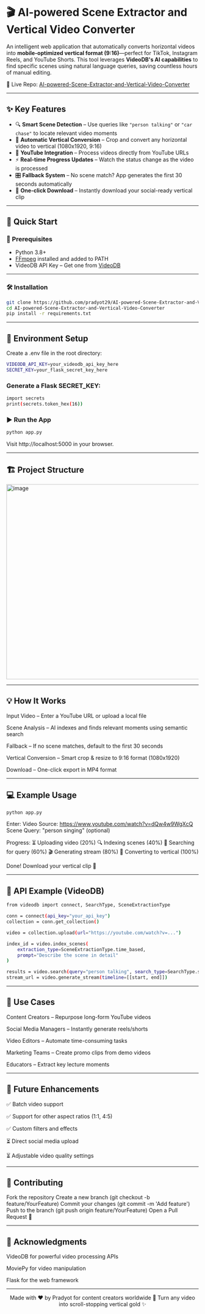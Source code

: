 # 🎬 AI-powered Scene Extractor and Vertical Video Converter

An intelligent web application that automatically converts horizontal videos into **mobile-optimized vertical format (9:16)**—perfect for TikTok, Instagram Reels, and YouTube Shorts. This tool leverages **VideoDB's AI capabilities** to find specific scenes using natural language queries, saving countless hours of manual editing.

🔗 Live Repo: [AI-powered-Scene-Extractor-and-Vertical-Video-Converter](https://github.com/pradyot29/AI-powered-Scene-Extractor-and-Vertical-Video-Converter)

---

## ✨ Key Features

- 🔍 **Smart Scene Detection** – Use queries like `"person talking"` or `"car chase"` to locate relevant video moments  
- 📱 **Automatic Vertical Conversion** – Crop and convert any horizontal video to vertical (1080x1920, 9:16)  
- 🎯 **YouTube Integration** – Process videos directly from YouTube URLs  
- ⚡ **Real-time Progress Updates** – Watch the status change as the video is processed  
- 🎛️ **Fallback System** – No scene match? App generates the first 30 seconds automatically  
- 💾 **One-click Download** – Instantly download your social-ready vertical clip  

---

## 🚀 Quick Start

### 🧰 Prerequisites

- Python 3.8+
- [FFmpeg](https://ffmpeg.org/) installed and added to PATH
- VideoDB API Key – Get one from [VideoDB](https://videodb.io)  

---
### 🛠 Installation

```bash
git clone https://github.com/pradyot29/AI-powered-Scene-Extractor-and-Vertical-Video-Converter.git
cd AI-powered-Scene-Extractor-and-Vertical-Video-Converter
pip install -r requirements.txt
```
---

## 🔐 Environment Setup
Create a .env file in the root directory:

```bash
VIDEODB_API_KEY=your_videodb_api_key_here
SECRET_KEY=your_flask_secret_key_here
```

### Generate a Flask SECRET_KEY:
```bash
import secrets
print(secrets.token_hex(16))
```

### ▶️ Run the App
```bash
python app.py
```
Visit http://localhost:5000 in your browser.

---

## 🏗️ Project Structure

<img width="1018" height="511" alt="image" src="https://github.com/user-attachments/assets/acef974e-d3b5-47b7-b65b-e3cafe7df857" />


---

## 💡 How It Works

Input Video – Enter a YouTube URL or upload a local file

Scene Analysis – AI indexes and finds relevant moments using semantic search

Fallback – If no scene matches, default to the first 30 seconds

Vertical Conversion – Smart crop & resize to 9:16 format (1080x1920)

Download – One-click export in MP4 format

---

## 💻 Example Usage
```bash
python app.py
```
Enter:
Video Source: https://www.youtube.com/watch?v=dQw4w9WgXcQ
Scene Query: "person singing" (optional)


Progress:
⏳ Uploading video (20%)
🔍 Indexing scenes (40%)
🎯 Searching for query (60%)
🎬 Generating stream (80%)
📱 Converting to vertical (100%)

Done! Download your vertical clip 🎉

---

##  🔌 API Example (VideoDB)
```bash
from videodb import connect, SearchType, SceneExtractionType

conn = connect(api_key="your_api_key")
collection = conn.get_collection()

video = collection.upload(url="https://youtube.com/watch?v=...")

index_id = video.index_scenes(
    extraction_type=SceneExtractionType.time_based,
    prompt="Describe the scene in detail"
)

results = video.search(query="person talking", search_type=SearchType.semantic)
stream_url = video.generate_stream(timeline=[[start, end]])
```
--- 

## 🎯 Use Cases
Content Creators – Repurpose long-form YouTube videos

Social Media Managers – Instantly generate reels/shorts

Video Editors – Automate time-consuming tasks

Marketing Teams – Create promo clips from demo videos

Educators – Extract key lecture moments

--- 

## 🧪 Future Enhancements
✅ Batch video support

✅ Support for other aspect ratios (1:1, 4:5)

✅ Custom filters and effects

⏳ Direct social media upload

⏳ Adjustable video quality settings

---

## 🤝 Contributing
Fork the repository
Create a new branch (git checkout -b feature/YourFeature)
Commit your changes (git commit -m 'Add feature')
Push to the branch (git push origin feature/YourFeature)
Open a Pull Request 🙌

---

## 🙏 Acknowledgments
VideoDB for powerful video processing APIs

MoviePy for video manipulation

Flask for the web framework

---

<div align="center">
Made with ❤️ by Pradyot for content creators worldwide
📱 Turn any video into scroll-stopping vertical gold ✨
</div>
